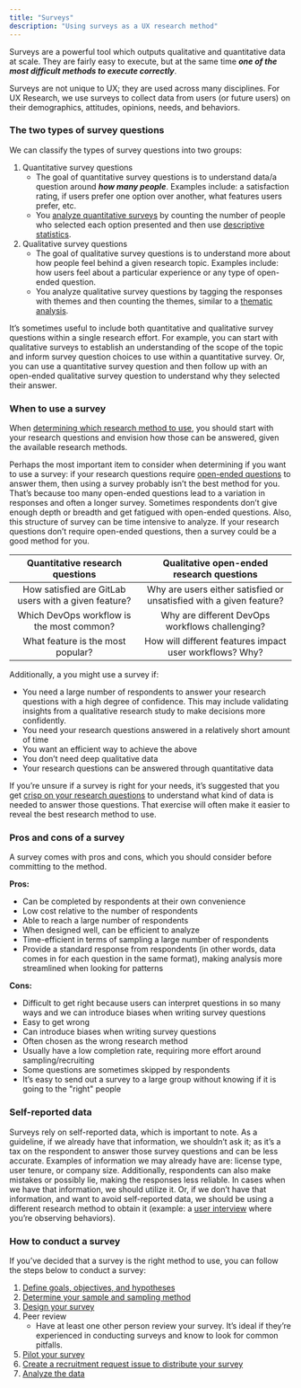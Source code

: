 ```yaml
---
title: "Surveys"
description: "Using surveys as a UX research method"
---
```


Surveys are a powerful tool which outputs qualitative and quantitative data at scale. They are fairly easy to execute, but at the same time ***one of the most difficult methods to execute correctly***.

Surveys are not unique to UX; they are used across many disciplines. For UX Research, we use surveys to collect data from users (or future users) on their demographics, attitudes, opinions, needs, and behaviors.

### The two types of survey questions

We can classify the types of survey questions into two groups:

1. Quantitative survey questions
     - The goal of quantitative survey questions is to understand data/a question around ***how many people***.  Examples include: a satisfaction rating, if users prefer one option over another, what features users prefer, etc.
     - You [analyze quantitative surveys](/handbook/product/ux/ux-research/quantitative-data/) by counting the number of people who selected each option presented and then use [descriptive statistics](https://www.qualtrics.com/experience-management/research/descriptive-research/).
1. Qualitative survey questions
     - The goal of qualitative survey questions is to understand more about how people feel behind a given research topic.  Examples include: how users feel about a particular experience or any type of open-ended question.
     - You analyze qualitative survey questions by tagging the responses with themes and then counting the themes, similar to a [thematic analysis](https://www.nngroup.com/articles/thematic-analysis/).

It’s sometimes useful to include both quantitative and qualitative survey questions within a single research effort.  For example, you can start with qualitative surveys to establish an understanding of the scope of the topic and inform survey question choices to use within a quantitative survey. Or, you can use a quantitative survey question and then follow up with an open-ended qualitative survey question to understand why they selected their answer.

### When to use a survey

When [determining which research method to use](/handbook/product/ux/ux-research/choosing-a-research-methodology/), you should start with your research questions and envision how those can be answered, given the available research methods.

Perhaps the most important item to consider when determining if you want to use a survey: if your research questions require [open-ended questions](https://www.nngroup.com/articles/open-ended-questions/) to answer them, then using a survey probably isn’t the best method for you. That’s because too many open-ended questions lead to a variation in responses and often a longer survey. Sometimes respondents don’t give enough depth or breadth and get fatigued with open-ended questions. Also, this structure of survey can be time intensive to analyze. If your research questions don’t require open-ended questions, then a survey could be a good method for you.

|         **Quantitative research questions**         |            **Qualitative open-ended research questions**            |
|:----------------------------------------------------:|:-------------------------------------------------------------------:|
| How satisfied are GitLab users with a given feature? | Why are users either satisfied or unsatisfied with a given feature? |
| Which DevOps workflow is the most common?            | Why are different DevOps workflows challenging?                     |
| What feature is the most popular?                    | How will different features impact user workflows? Why?             |

Additionally, a you might use a survey if:
- You need a large number of respondents to answer your research questions with a high degree of confidence. This may include validating insights from a qualitative research study to make decisions more confidently.
- You need your research questions answered in a relatively short amount of time
- You want an efficient way to achieve the above
- You don’t need deep qualitative data
- Your research questions can be answered through quantitative data


If you’re unsure if a survey is right for your needs, it’s suggested that you get [crisp on your research questions](/handbook/product/ux/ux-research/defining-goals-objectives-and-hypotheses/#step-2---start-populating-questions-we-need-answers-to) to understand what kind of data is needed to answer those questions. That exercise will often make it easier to reveal the best research method to use.

### Pros and cons of a survey

A survey comes with pros and cons, which you should consider before committing to the method.

**Pros:**

- Can be completed by respondents at their own convenience
- Low cost relative to the number of respondents
- Able to reach a large number of respondents
- When designed well, can be efficient to analyze
- Time-efficient in terms of sampling a large number of respondents
- Provide a standard response from respondents (in other words, data comes in for each question in the same format), making analysis more streamlined when looking for patterns

**Cons:**

- Difficult to get right because users can interpret questions in so many ways and we can introduce biases when writing survey questions
- Easy to get wrong
- Can introduce biases when writing survey questions
- Often chosen as the wrong research method
- Usually have a low completion rate, requiring more effort around sampling/recruiting
- Some questions are sometimes skipped by respondents
- It’s easy to send out a survey to a large group without knowing if it is going to the "right" people

### Self-reported data

Surveys rely on self-reported data, which is important to note.  As a guideline, if we already have that information, we shouldn’t ask it; as it’s a tax on the respondent to answer those survey questions and can be less accurate. Examples of information we may already have are:  license type, user tenure, or company size. Additionally, respondents can also make mistakes or possibly lie, making the responses less reliable.   In cases when we have that information, we should utilize it.  Or, if we don’t have that information, and want to avoid self-reported data, we should be using a different research method to obtain it (example: a [user interview](/handbook/product/ux/ux-research/facilitating-user-interviews/) where you’re observing behaviors).

### How to conduct a survey

If you’ve decided that a survey is the right method to use, you can follow the steps below to conduct a survey:

1. [Define goals, objectives, and hypotheses](/handbook/product/ux/ux-research/defining-goals-objectives-and-hypotheses/)
1. [Determine your sample and sampling method](/handbook/product/ux/ux-research/surveys/sample-sizes-for-surveys/)
1. [Design your survey](/handbook/product/ux/ux-research/surveys/designing-your-survey/)
1. Peer review
     - Have at least one other person review your survey.  It’s ideal if they’re experienced in conducting surveys and know to look for common pitfalls.
1. [Pilot your survey](/handbook/product/ux/ux-research/surveys/piloting-your-survey/)
1. [Create a recruitment request issue to distribute your survey](/handbook/product/ux/ux-research/recruiting-participants/#open-a-recruitment-request-issue)
1. [Analyze the data](/handbook/product/ux/ux-research/quantitative-data/)
